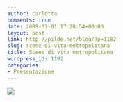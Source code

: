 ```yaml
---
author: carlotta
comments: true
date: 2009-02-01 17:28:54+00:00
layout: post
link: http://pilde.net/blog/?p=1182
slug: scene-di-vita-metropolitana
title: Scene di vita metropolitana
wordpress_id: 1182
categories:
- Presentazione
---
```


[![](http://pilde.net/blog/wp-content/uploads/2009/02/scene-metropolitane.jpg)](http://None)
